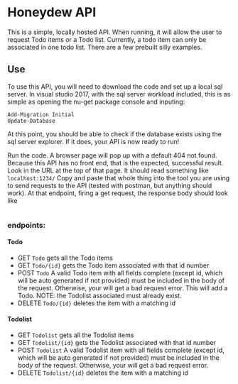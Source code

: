 # Honeydew API
This is a simple, locally hosted API. When running, it will allow the user to request Todo items or a Todo list. Currently, a todo item can only be associated in one todo list. There are a few prebuilt silly examples.

## Use
To use this API, you will need to download the code and set up a local sql server. In visual studio 2017, with the sql server workload included, this is as simple as opening the nu-get package console and inputing:
```
Add-Migration Initial
Update-Database
```
At this point, you should be able to check if the database exists using the sql server explorer. If it does, your API is now ready to run!


Run the code. A browser page will pop up with a default 404 not found. Because this API has no front end, that is the expected, successful result. Look in the URL at the top of that page. It should read something like ``` localhost:1234/ ``` Copy and paste that whole thing into the tool you are using to send requests to the API (tested with postman, but anything should work). At that endpoint, firing a get request, the response body should look like
```

```

### endpoints:
#### Todo
- GET ```Todo``` gets all the Todo items
- GET ```Todo/{id}``` gets the Todo item associated with that id number
- POST ```Todo``` A valid Todo item with all fields complete (except id, which will be auto generated if not provided) must be included in the body of the request. Otherwise, your will get a bad request error. This will add a Todo. NOTE: the Todolist associated must already exist.
- DELETE ```Todo/{id}``` deletes the item with a matching id
#### Todolist
- GET ```Todolist``` gets all the Todolist items
- GET ```Todolist/{id}``` gets the Todolist associated with that id number
- POST ```Todolist``` A valid Todolist item with all fields complete (except id, which will be auto generated if not provided) must be included in the body of the request. Otherwise, your will get a bad request error.
- DELETE ```Todolist/{id}``` deletes the item with a matching id